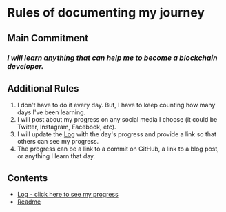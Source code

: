 # Rules of documenting my journey

## Main Commitment
### *I will learn anything that can help me to become a blockchain developer.*

## Additional Rules
1. I don't have to do it every day. But, I have to keep counting how many days I've been learning.
2. I will post about my progress on any social media I choose (it could be Twitter, Instagram, Facebook, etc).
3. I will update the [Log](log.md) with the day's progress and provide a link so that others can see my progress.
4. The progress can be a link to a commit on GitHub, a link to a blog post, or anything I learn that day.


## Contents
* [Log - click here to see my progress](log.md)
* [Readme](README.md)

